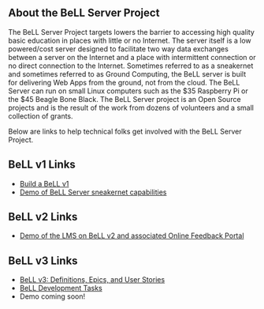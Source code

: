 ## About the BeLL Server Project
The BeLL Server Project targets lowers the barrier to accessing high quality basic education in places with little or no Internet.  The server itself is a low powered/cost server designed to facilitate two way data exchanges between a server on the Internet and a place with intermittent connection or no direct connection to the Internet. Sometimes referred to as a sneakernet and sometimes referred to as Ground Computing, the BeLL server is built for delivering Web Apps from the ground, not from the cloud. The BeLL Server can run on small Linux computers such as the $35 Raspberry Pi or the $45 Beagle Bone Black. The BeLL Server project is an Open Source projects and is the result of the work from dozens of volunteers and a small collection of grants.

Below are links to help technical folks get involved with the BeLL Server Project.

## BeLL v1 Links
- [Build a BeLL v1](BeLL-Ground-Server-Manual/README.md)
- [Demo of BeLL Server sneakernet capabilities](https://www.youtube.com/watch?v=aQWXaOVAJcQ)

## BeLL v2 Links
- [Demo of the LMS on BeLL v2 and associated Online Feedback Portal](https://www.youtube.com/watch?v=2q-qUQCi6Hc)

## BeLL v3 Links
- [BeLL v3: Definitions, Epics, and User Stories](https://docs.google.com/a/ole.org/document/d/1MzuQOJdniVaBP-LxaqOzT7Zs_KbFVYDVYZzhMUeYP4A/edit)
- [BeLL Development Tasks](https://docs.google.com/a/ole.org/spreadsheets/d/1CZe6kSW-FueFnWE4x77EPtd48xlX3TYUOMv3oUoU78o/edit#gid=148437065)
- Demo coming soon!
